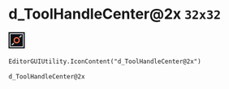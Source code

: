 # d_ToolHandleCenter@2x `32x32`
<img src="/img/d_ToolHandleCenter@2x.png" width=32 height=32>

``` CSharp
EditorGUIUtility.IconContent("d_ToolHandleCenter@2x")
```
```
d_ToolHandleCenter@2x
```
